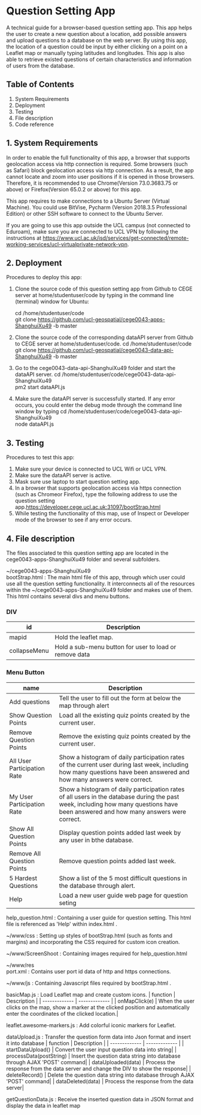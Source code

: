 # Question Setting App
A technical guide for a browser-based question setting app. This app helps the user to create a new
question about a location, add possible answers and upload questions to a database on the web
server. By using this app, the location of a question could be input by either clicking on a point on a
Leaflet map or manually typing latitudes and longitudes. This app is also able to retrieve existed
questions of certain characteristics and information of users from the database.

## Table of Contents
1. System Requirements
2. Deployment
3. Testing
4. File description
5. Code reference

## 1. System Requirements
In order to enable the full functionality of this app, a browser that supports geolocation access
via http connection is required. Some browsers (such as Safari) block geolocation access via
http connection. As a result, the app cannot locate and zoom into user positions if it is opened
in those browsers. Therefore, it is recommended to use Chrome(Version 73.0.3683.75 or above)
or Firefox(Version 65.0.2 or above) for this app.

This app requires to make connections to a Ubuntu Server (Virtual Machine). You could
use BitVise, Pycharm (Version 2018.3.5 Professional Edition) or other SSH software to connect
to the Ubuntu Server.

If you are going to use this app outside the UCL campus (not connected to Eduroam), make
sure you are connected to UCL VPN by following the instructions
at https://www.ucl.ac.uk/isd/services/get-connected/remote-working-services/ucl-virtualprivate-network-vpn.

## 2. Deployment
Procedures to deploy this app:
1. Clone the source code of this question setting app from Github to CEGE server at home/studentuser/code by typing in the command line (terminal) window for Ubuntu:

     cd /home/studentuser/code </br>
     git clone https://github.com/ucl-geospatial/cege0043-apps-ShanghuiXu49 -b master 
     
 2. Clone the source code of the corresponding dataAPI server from Github to CEGE server at home/studentuser/code.
     cd /home/studentuser/code </br>
     git clone https://github.com/ucl-geospatial/cege0043-data-api-ShanghuiXu49 -b master
     
 3. Go to the cege0043-data-api-ShanghuiXu49 folder and start the dataAPI server.
     cd /home/studentuser/code/cege0043-data-api-ShanghuiXu49 </br>
     pm2 start dataAPI.js

 4. Make sure the dataAPI server is successfully started. If any error occurs, you could enter the debug mode through the command line window by typing
     cd /home/studentuser/code/cege0043-data-api-ShanghuiXu49 </br>
     node dataAPI.js

## 3. Testing
Procedures to test this app:

1. Make sure your device is connected to UCL Wifi or UCL VPN.
2. Make sure the dataAPI server is active.
3. Mask sure use laptop to start question setting app.
3. In a browser that supports geolocation access via https connection (such as Chromeor Firefox),
type the following address to use the question setting
app.https://developer.cege.ucl.ac.uk:31097/bootStrap.html
4. While testing the functionality of this map, use of Inspect or Developer mode of the browser
to see if any error occurs.

## 4. File description
The files associated te this question setting app are located in the cege0043-apps-ShanghuiXu49 folder and several subfolders.

~/cege0043-apps-ShanghuiXu49 </br>
       bootStrap.html : The main html file of this app, through which user could use all the question
       setting functionality. It interconnects all of the resources within the ~/cege0043-apps-ShanghuiXu49 folder        and makes use of them. This html contains several divs and menu buttons.
    
### DIV   
| id  | Description |
| ------------- | ------------- |
| mapid  | Hold the leaflet map.  |
| collapseMenu | Hold a sub-menu button for user to load or remove data|

### Menu Button
| name  | Description |
| ------------- | ------------- |
| Add questions  | Tell the user to fill out the form at below the map through alert|
| Show Question Points | Load all the existing quiz points created by the current user.|
| Remove Question Points | Remove the existing quiz points created by the current user. |
| All User Participation Rate | Show a histogram of daily participation rates of the current user during last week, including how many questions have been answered and how many answers were correct.|
| My User Participation Rate | Show a histogram of daily participation rates of all users in the database during the past week, including how many questions have been answered and how many answers were correct.|
| Show All Question Points | Display question points added last week by any user in bthe database.|
| Remove All Question Points| Remove question points added last week.|
| 5 Hardest Questions| Show a list of the 5 most difficult questions in the database through alert.|
| Help | Load a new user guide web page for question seting|
help_question.html : Containing a user guide for question setting. This html file is referenced as 'Help' within index.html .


~/www/css : Setting up styles of bootStrap.html (such as fonts and margins) and incorporating the CSS required for custom icon creation.

~/www/ScreenShoot : Containing images required for help_question.html

~/www/res </br >
port.xml : Contains user port id data of http and https connections.

~/www/js : Containing Javascript files required by bootStrap.html .

basicMap.js : Load Leaflet map and create custom icons.
| function  | Description |
| ------------- | ------------- |
| onMapClick(e)  | When the user clicks on the map, show a marker at the clicked position and automatically enter the coordinates of the clicked location.|

leaflet.awesome-markers.js : Add colorful iconic markers for Leaflet.

dataUpload.js : Transfer the question form data into Json format and insert it into database
| function  | Description |
| ------------- | ------------- |
| startDataUpload()  | Convert the user input question data into string|
| processData(postString)  | Insert the question data string into database through AJAX 'POST' command|
| dataUploaded(data)  | Process the response from the data server and change the DIV to show the response|
| deleteRecord()  | Delete the question data string into database through AJAX 'POST' command|
| dataDeleted(data)  |  Process the response from the data server|

getQuestionData.js : Receive the inserted question data in JSON format and display the data in leaflet map
